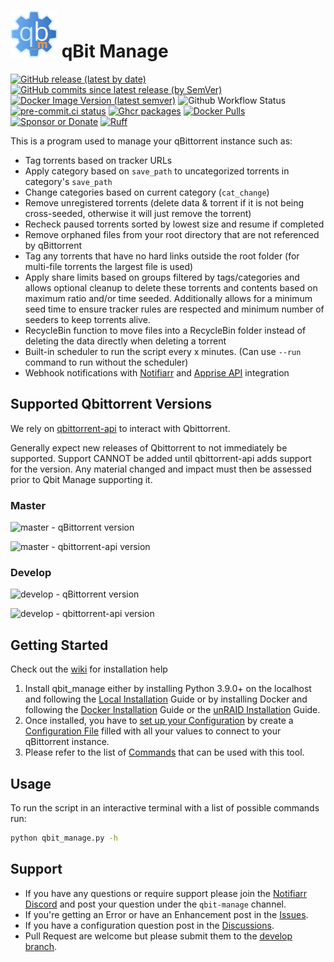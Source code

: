 # <img src="icons/qbm_logo.png" width="75"> qBit Manage

[![GitHub release (latest by date)](https://img.shields.io/github/v/release/StuffAnThings/qbit_manage?style=plastic)](https://github.com/StuffAnThings/qbit_manage/releases)
[![GitHub commits since latest release (by SemVer)](https://img.shields.io/github/commits-since/StuffAnThings/qbit_manage/latest/develop?label=Commits%20in%20Develop&style=plastic)](https://github.com/StuffAnThings/qbit_manage/tree/develop)
[![Docker Image Version (latest semver)](https://img.shields.io/docker/v/bobokun/qbit_manage?label=docker&sort=semver&style=plastic)](https://hub.docker.com/r/bobokun/qbit_manage)
![Github Workflow Status](https://img.shields.io/github/actions/workflow/status/StuffAnThings/qbit_manage/latest.yml?style=plastic)
[![pre-commit.ci status](https://results.pre-commit.ci/badge/github/StuffAnThings/qbit_manage/master.svg)](https://results.pre-commit.ci/latest/github/StuffAnThings/qbit_manage/master)
[![Ghcr packages](https://img.shields.io/badge/ghcr.io-packages?style=plastic&label=packages)](https://ghcr.io/StuffAnThings/qbit_manage)
[![Docker Pulls](https://img.shields.io/docker/pulls/bobokun/qbit_manage?style=plastic)](https://hub.docker.com/r/bobokun/qbit_manage)
[![Sponsor or Donate](https://img.shields.io/badge/-Sponsor_or_Donate-blueviolet?style=plastic)](https://github.com/sponsors/bobokun)
[![Ruff](https://img.shields.io/endpoint?url=https://raw.githubusercontent.com/astral-sh/ruff/main/assets/badge/v2.json)](https://github.com/astral-sh/ruff)

This is a program used to manage your qBittorrent instance such as:

* Tag torrents based on tracker URLs
* Apply category based on `save_path` to uncategorized torrents in category's `save_path`
* Change categories based on current category (`cat_change`)
* Remove unregistered torrents (delete data & torrent if it is not being cross-seeded, otherwise it will just remove the torrent)
* Recheck paused torrents sorted by lowest size and resume if completed
* Remove orphaned files from your root directory that are not referenced by qBittorrent
* Tag any torrents that have no hard links outside the root folder (for multi-file torrents the largest file is used)
* Apply share limits based on groups filtered by tags/categories and allows optional cleanup to delete these torrents and contents based on maximum ratio and/or time seeded. Additionally allows for a minimum seed time to ensure tracker rules are respected and minimum number of seeders to keep torrents alive.
* RecycleBin function to move files into a RecycleBin folder instead of deleting the data directly when deleting a torrent
* Built-in scheduler to run the script every x minutes. (Can use `--run` command to run without the scheduler)
* Webhook notifications with [Notifiarr](https://notifiarr.com/) and [Apprise API](https://github.com/caronc/apprise-api) integration

## Supported Qbittorrent Versions

We rely on [qbittorrent-api](https://pypi.org/project/qbittorrent-api/) to interact with Qbittorrent.

Generally expect new releases of Qbittorrent to not immediately be supported. Support CANNOT be added until qbittorrent-api adds support for the version. Any material changed and impact must then be assessed prior to Qbit Manage supporting it.

### Master

![master - qBittorrent version](https://img.shields.io/badge/dynamic/json?label=master%20-%20qBittorrent&query=master.qbit&url=https%3A%2F%2Fraw.githubusercontent.com%2FStuffAnThings%2Fqbit_manage%2Fdevelop%2FSUPPORTED_VERSIONS.json&color=brightgreen)

![master - qbittorrent-api version](https://img.shields.io/badge/dynamic/json?label=master%20-%20qbittorrent-api&query=master.qbitapi&url=https%3A%2F%2Fraw.githubusercontent.com%2FStuffAnThings%2Fqbit_manage%2Fdevelop%2FSUPPORTED_VERSIONS.json&color=blue)

### Develop

![develop - qBittorrent version](https://img.shields.io/badge/dynamic/json?label=develop%20-%20qBittorrent&query=develop.qbit&url=https%3A%2F%2Fraw.githubusercontent.com%2FStuffAnThings%2Fqbit_manage%2Fdevelop%2FSUPPORTED_VERSIONS.json&color=brightgreen)

![develop - qbittorrent-api version](https://img.shields.io/badge/dynamic/json?label=develop%20-%20qbittorrent-api&query=develop.qbitapi&url=https%3A%2F%2Fraw.githubusercontent.com%2FStuffAnThings%2Fqbit_manage%2Fdevelop%2FSUPPORTED_VERSIONS.json&color=blue)

## Getting Started

Check out the [wiki](https://github.com/StuffAnThings/qbit_manage/wiki) for installation help

1. Install qbit_manage either by installing Python 3.9.0+ on the localhost and following the [Local Installation](https://github.com/StuffAnThings/qbit_manage/wiki/Local-Installations) Guide or by installing Docker and following the [Docker Installation](https://github.com/StuffAnThings/qbit_manage/wiki/Docker-Installation) Guide or the [unRAID Installation](https://github.com/StuffAnThings/qbit_manage/wiki/Unraid-Installation) Guide.
1. Once installed, you have to [set up your Configuration](https://github.com/StuffAnThings/qbit_manage/wiki/Config-Setup) by create a [Configuration File](https://github.com/StuffAnThings/qbit_manage/blob/master/config/config.yml.sample) filled with all your values to connect to your qBittorrent instance.
1. Please refer to the list of [Commands](https://github.com/StuffAnThings/qbit_manage/wiki/Commands) that can be used with this tool.

## Usage

To run the script in an interactive terminal with a list of possible commands run:

```bash
python qbit_manage.py -h
```

## Support

* If you have any questions or require support please join the [Notifiarr Discord](https://discord.com/invite/AURf8Yz) and post your question under the `qbit-manage` channel.
* If you're getting an Error or have an Enhancement post in the [Issues](https://github.com/StuffAnThings/qbit_manage/issues/new).
* If you have a configuration question post in the [Discussions](https://github.com/StuffAnThings/qbit_manage/discussions/new).
* Pull Request are welcome but please submit them to the [develop branch](https://github.com/StuffAnThings/qbit_manage/tree/develop).
